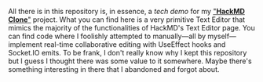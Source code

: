 All there is in this repository is, in essence, a _tech demo_ for my ["<b>HackMD Clone</b>"](https://github.com/timan-z/HackMD-Clone-CMDE-Project) project. What you can find here is a very primitive Text Editor that mimics the majority of the functionalities of HackMD's Text Editor page. You can find code where I foolishly attempted to manually—all by myself—implement real-time collaborative editing with UseEffect hooks and Socket.IO emits. To be frank, I don't really know why I kept this repository but I guess I thought there was some value to it somewhere. Maybe there's something interesting in there that I abandoned and forgot about.
